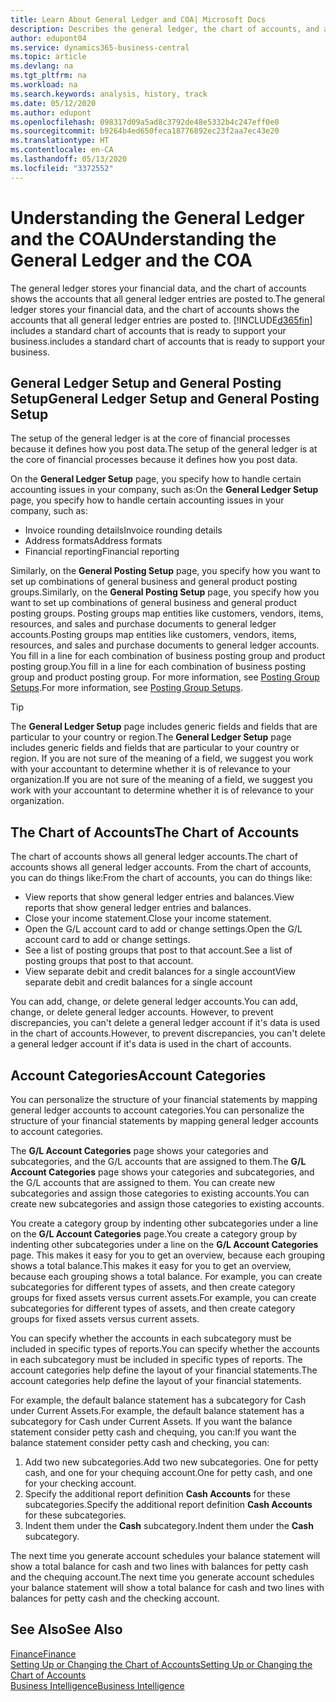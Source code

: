 ```yaml
---
title: Learn About General Ledger and COA| Microsoft Docs
description: Describes the general ledger, the chart of accounts, and account categories.
author: edupont04
ms.service: dynamics365-business-central
ms.topic: article
ms.devlang: na
ms.tgt_pltfrm: na
ms.workload: na
ms.search.keywords: analysis, history, track
ms.date: 05/12/2020
ms.author: edupont
ms.openlocfilehash: 098317d09a5ad8c3792de48e5332b4c247eff0e0
ms.sourcegitcommit: b9264b4ed650feca18776892ec23f2aa7ec43e20
ms.translationtype: HT
ms.contentlocale: en-CA
ms.lasthandoff: 05/13/2020
ms.locfileid: "3372552"
---
```

# <a name="understanding-the-general-ledger-and-the-coa"></a><span data-ttu-id="a72e6-103">Understanding the General Ledger and the COA</span><span class="sxs-lookup"><span data-stu-id="a72e6-103">Understanding the General Ledger and the COA</span></span>

<span data-ttu-id="a72e6-104">The general ledger stores your financial data, and the chart of accounts shows the accounts that all general ledger entries are posted to.</span><span class="sxs-lookup"><span data-stu-id="a72e6-104">The general ledger stores your financial data, and the chart of accounts shows the accounts that all general ledger entries are posted to.</span></span> [!INCLUDE[d365fin](includes/d365fin_md.md)] <span data-ttu-id="a72e6-105">includes a standard chart of accounts that is ready to support your business.</span><span class="sxs-lookup"><span data-stu-id="a72e6-105">includes a standard chart of accounts that is ready to support your business.</span></span>

## <a name="general-ledger-setup-and-general-posting-setup"></a><span data-ttu-id="a72e6-106">General Ledger Setup and General Posting Setup</span><span class="sxs-lookup"><span data-stu-id="a72e6-106">General Ledger Setup and General Posting Setup</span></span>

<span data-ttu-id="a72e6-107">The setup of the general ledger is at the core of financial processes because it defines how you post data.</span><span class="sxs-lookup"><span data-stu-id="a72e6-107">The setup of the general ledger is at the core of financial processes because it defines how you post data.</span></span>  

<span data-ttu-id="a72e6-108">On the **General Ledger Setup** page, you specify how to handle certain accounting issues in your company, such as:</span><span class="sxs-lookup"><span data-stu-id="a72e6-108">On the **General Ledger Setup** page, you specify how to handle certain accounting issues in your company, such as:</span></span>  

* <span data-ttu-id="a72e6-109">Invoice rounding details</span><span class="sxs-lookup"><span data-stu-id="a72e6-109">Invoice rounding details</span></span>  
* <span data-ttu-id="a72e6-110">Address formats</span><span class="sxs-lookup"><span data-stu-id="a72e6-110">Address formats</span></span>  
* <span data-ttu-id="a72e6-111">Financial reporting</span><span class="sxs-lookup"><span data-stu-id="a72e6-111">Financial reporting</span></span>  

<span data-ttu-id="a72e6-112">Similarly, on the **General Posting Setup** page, you specify how you want to set up combinations of general business and general product posting groups.</span><span class="sxs-lookup"><span data-stu-id="a72e6-112">Similarly, on the **General Posting Setup** page, you specify how you want to set up combinations of general business and general product posting groups.</span></span> <span data-ttu-id="a72e6-113">Posting groups map entities like customers, vendors, items, resources, and sales and purchase documents to general ledger accounts.</span><span class="sxs-lookup"><span data-stu-id="a72e6-113">Posting groups map entities like customers, vendors, items, resources, and sales and purchase documents to general ledger accounts.</span></span> <span data-ttu-id="a72e6-114">You fill in a line for each combination of business posting group and product posting group.</span><span class="sxs-lookup"><span data-stu-id="a72e6-114">You fill in a line for each combination of business posting group and product posting group.</span></span> <span data-ttu-id="a72e6-115">For more information, see [Posting Group Setups](finance-posting-groups.md).</span><span class="sxs-lookup"><span data-stu-id="a72e6-115">For more information, see [Posting Group Setups](finance-posting-groups.md).</span></span>  

> [!TIP]
> <span data-ttu-id="a72e6-116">The **General Ledger Setup** page includes generic fields and fields that are particular to your country or region.</span><span class="sxs-lookup"><span data-stu-id="a72e6-116">The **General Ledger Setup** page includes generic fields and fields that are particular to your country or region.</span></span> <span data-ttu-id="a72e6-117">If you are not sure of the meaning of a field, we suggest you work with your accountant to determine whether it is of relevance to your organization.</span><span class="sxs-lookup"><span data-stu-id="a72e6-117">If you are not sure of the meaning of a field, we suggest you work with your accountant to determine whether it is of relevance to your organization.</span></span>  

## <a name="the-chart-of-accounts"></a><span data-ttu-id="a72e6-118">The Chart of Accounts</span><span class="sxs-lookup"><span data-stu-id="a72e6-118">The Chart of Accounts</span></span>

<span data-ttu-id="a72e6-119">The chart of accounts shows all general ledger accounts.</span><span class="sxs-lookup"><span data-stu-id="a72e6-119">The chart of accounts shows all general ledger accounts.</span></span> <span data-ttu-id="a72e6-120">From the chart of accounts, you can do things like:</span><span class="sxs-lookup"><span data-stu-id="a72e6-120">From the chart of accounts, you can do things like:</span></span>  

* <span data-ttu-id="a72e6-121">View reports that show general ledger entries and balances.</span><span class="sxs-lookup"><span data-stu-id="a72e6-121">View reports that show general ledger entries and balances.</span></span>  
* <span data-ttu-id="a72e6-122">Close your income statement.</span><span class="sxs-lookup"><span data-stu-id="a72e6-122">Close your income statement.</span></span>  
* <span data-ttu-id="a72e6-123">Open the G/L account card to add or change settings.</span><span class="sxs-lookup"><span data-stu-id="a72e6-123">Open the G/L account card to add or change settings.</span></span>  
* <span data-ttu-id="a72e6-124">See a list of posting groups that post to that account.</span><span class="sxs-lookup"><span data-stu-id="a72e6-124">See a list of posting groups that post to that account.</span></span>
* <span data-ttu-id="a72e6-125">View separate debit and credit balances for a single account</span><span class="sxs-lookup"><span data-stu-id="a72e6-125">View separate debit and credit balances for a single account</span></span>  

<span data-ttu-id="a72e6-126">You can add, change, or delete general ledger accounts.</span><span class="sxs-lookup"><span data-stu-id="a72e6-126">You can add, change, or delete general ledger accounts.</span></span> <span data-ttu-id="a72e6-127">However, to prevent discrepancies, you can't delete a general ledger account if it's data is used in the chart of accounts.</span><span class="sxs-lookup"><span data-stu-id="a72e6-127">However, to prevent discrepancies, you can't delete a general ledger account if it's data is used in the chart of accounts.</span></span>  

## <a name="account-categories"></a><span data-ttu-id="a72e6-128">Account Categories</span><span class="sxs-lookup"><span data-stu-id="a72e6-128">Account Categories</span></span>

<span data-ttu-id="a72e6-129">You can personalize the structure of your financial statements by mapping general ledger accounts to account categories.</span><span class="sxs-lookup"><span data-stu-id="a72e6-129">You can personalize the structure of your financial statements by mapping general ledger accounts to account categories.</span></span>  

<span data-ttu-id="a72e6-130">The **G/L Account Categories** page shows your categories and subcategories, and the G/L accounts that are assigned to them.</span><span class="sxs-lookup"><span data-stu-id="a72e6-130">The **G/L Account Categories** page shows your categories and subcategories, and the G/L accounts that are assigned to them.</span></span> <span data-ttu-id="a72e6-131">You can create new subcategories and assign those categories to existing accounts.</span><span class="sxs-lookup"><span data-stu-id="a72e6-131">You can create new subcategories and assign those categories to existing accounts.</span></span>  

<span data-ttu-id="a72e6-132">You create a category group by indenting other subcategories under a line on the **G/L Account Categories** page.</span><span class="sxs-lookup"><span data-stu-id="a72e6-132">You create a category group by indenting other subcategories under a line on the **G/L Account Categories** page.</span></span> <span data-ttu-id="a72e6-133">This makes it easy for you to get an overview, because each grouping shows a total balance.</span><span class="sxs-lookup"><span data-stu-id="a72e6-133">This makes it easy for you to get an overview, because each grouping shows a total balance.</span></span> <span data-ttu-id="a72e6-134">For example, you can create subcategories for different types of assets, and then create category groups for fixed assets versus current assets.</span><span class="sxs-lookup"><span data-stu-id="a72e6-134">For example, you can create subcategories for different types of assets, and then create category groups for fixed assets versus current assets.</span></span>  

<span data-ttu-id="a72e6-135">You can specify whether the accounts in each subcategory must be included in specific types of reports.</span><span class="sxs-lookup"><span data-stu-id="a72e6-135">You can specify whether the accounts in each subcategory must be included in specific types of reports.</span></span> <span data-ttu-id="a72e6-136">The account categories help define the layout of your financial statements.</span><span class="sxs-lookup"><span data-stu-id="a72e6-136">The account categories help define the layout of your financial statements.</span></span>  

<span data-ttu-id="a72e6-137">For example, the default balance statement has a subcategory for Cash under Current Assets.</span><span class="sxs-lookup"><span data-stu-id="a72e6-137">For example, the default balance statement has a subcategory for Cash under Current Assets.</span></span> <span data-ttu-id="a72e6-138">If you want the balance statement consider petty cash and chequing, you can:</span><span class="sxs-lookup"><span data-stu-id="a72e6-138">If you want the balance statement consider petty cash and checking, you can:</span></span>  

1. <span data-ttu-id="a72e6-139">Add two new subcategories.</span><span class="sxs-lookup"><span data-stu-id="a72e6-139">Add two new subcategories.</span></span> <span data-ttu-id="a72e6-140">One for petty cash, and one for your chequing account.</span><span class="sxs-lookup"><span data-stu-id="a72e6-140">One for petty cash, and one for your checking account.</span></span>  
2. <span data-ttu-id="a72e6-141">Specify the additional report definition **Cash Accounts** for these subcategories.</span><span class="sxs-lookup"><span data-stu-id="a72e6-141">Specify the additional report definition **Cash Accounts** for these subcategories.</span></span>  
3. <span data-ttu-id="a72e6-142">Indent them under the **Cash** subcategory.</span><span class="sxs-lookup"><span data-stu-id="a72e6-142">Indent them under the **Cash** subcategory.</span></span>  

<span data-ttu-id="a72e6-143">The next time you generate account schedules your balance statement will show a total balance for cash and two lines with balances for petty cash and the chequing account.</span><span class="sxs-lookup"><span data-stu-id="a72e6-143">The next time you generate account schedules your balance statement will show a total balance for cash and two lines with balances for petty cash and the checking account.</span></span>  

## <a name="see-also"></a><span data-ttu-id="a72e6-144">See Also</span><span class="sxs-lookup"><span data-stu-id="a72e6-144">See Also</span></span>

[<span data-ttu-id="a72e6-145">Finance</span><span class="sxs-lookup"><span data-stu-id="a72e6-145">Finance</span></span>](finance.md)  
[<span data-ttu-id="a72e6-146">Setting Up or Changing the Chart of Accounts</span><span class="sxs-lookup"><span data-stu-id="a72e6-146">Setting Up or Changing the Chart of Accounts</span></span>](finance-setup-chart-accounts.md)  
[<span data-ttu-id="a72e6-147">Business Intelligence</span><span class="sxs-lookup"><span data-stu-id="a72e6-147">Business Intelligence</span></span>](bi.md)  

